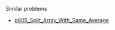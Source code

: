 Similar problems
- [p805_Split_Array_With_Same_Average](https://github.com/genxium/Leetcode/tree/master/p805_Split_Array_With_Same_Average) 
